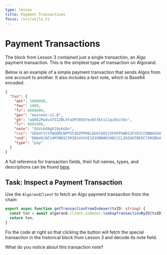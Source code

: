 ```yaml
---
type: lesson
title: Payment Transactions
focus: /src/utils.ts
---
```


# Payment Transactions

The block from Lesson 3 contained just a single transaction, an Algo payment transaction. This is the simplest type of transaction on Algorand.

Below is an example of a simple payment transaction that sends Algos from one account to another. It also includes a text note, which is Base64 encoded.

```json
{
  "txn": {
    "amt": 5000000,
    "fee": 1000,
    "fv": 6000000,
    "gen": "mainnet-v1.0",
    "gh": "wGHE2Pwdvd7S12BL5FaOP20EGYesN73ktiC1qzkkit8=",
    "lv": 6001000,
    "note": "SGVsbG8gV29ybGQ=",
    "rcv": "GD64YIY3TWGDMCNPP553DZPPR6LDUSFQOIJVFDPPXWEG3FVOJCCDBBHU5A",
    "snd": "EW64GC6F24M7NDSC5R3ES4YUVE3ZXXNMARJHDCCCLIHZU6TBEOC7XRSBG4",
    "type": "pay"
  }
}
```

A full reference for transaction fields, their full names, types, and descriptions can be found [here](http://localhost:4322/concepts/transactions/transactions).

## Task: Inspect a Payment Transaction

Use the `AlgorandClient` to fetch an Algo payment transaction from the chain:

```ts add={2,3}
export async function getTransactionFromIndexer(txID: string) {
  const txn = await algorand.client.indexer.lookupTransactionByID(txID).do();
  return txn;
}
```

Fix the code at right so that clicking the button will fetch the special transaction in the historical block from Lesson 3 and decode its note field.

What do you notice about this transaction note?
